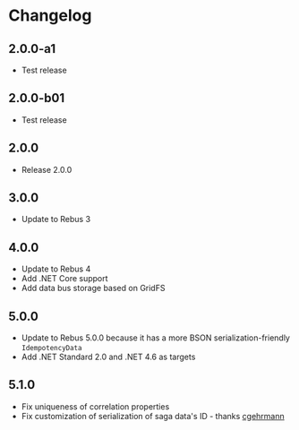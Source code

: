 # Changelog

## 2.0.0-a1

* Test release

## 2.0.0-b01

* Test release

## 2.0.0

* Release 2.0.0

## 3.0.0

* Update to Rebus 3

## 4.0.0

* Update to Rebus 4
* Add .NET Core support
* Add data bus storage based on GridFS

## 5.0.0

* Update to Rebus 5.0.0 because it has a more BSON serialization-friendly `IdempotencyData`
* Add .NET Standard 2.0 and .NET 4.6 as targets

## 5.1.0

* Fix uniqueness of correlation properties
* Fix customization of serialization of saga data's ID - thanks [cgehrmann]

[cgehrmann]: https://github.com/cgehrmann